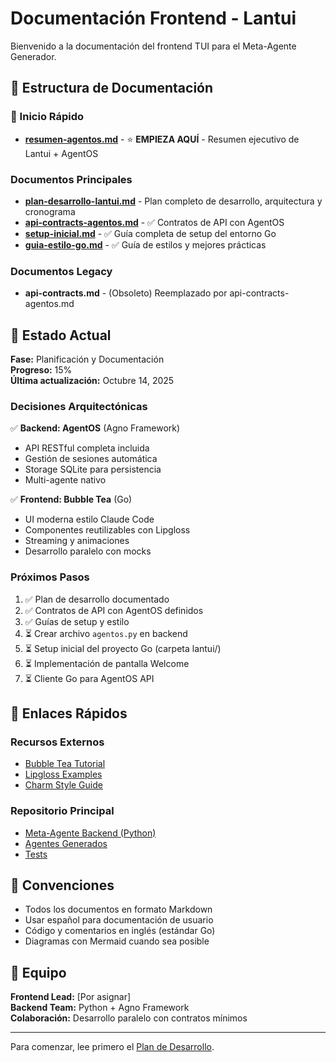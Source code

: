 # Documentación Frontend - Lantui

Bienvenido a la documentación del frontend TUI para el Meta-Agente Generador.

## 📁 Estructura de Documentación

### 📖 Inicio Rápido

- **[resumen-agentos.md](./resumen-agentos.md)** - ⭐ **EMPIEZA AQUÍ** - Resumen ejecutivo de Lantui + AgentOS

### Documentos Principales

- **[plan-desarrollo-lantui.md](./plan-desarrollo-lantui.md)** - Plan completo de desarrollo, arquitectura y cronograma
- **[api-contracts-agentos.md](./api-contracts-agentos.md)** - ✅ Contratos de API con AgentOS
- **[setup-inicial.md](./setup-inicial.md)** - ✅ Guía completa de setup del entorno Go
- **[guia-estilo-go.md](./guia-estilo-go.md)** - ✅ Guía de estilos y mejores prácticas

### Documentos Legacy
- **api-contracts.md** - (Obsoleto) Reemplazado por api-contracts-agentos.md

## 🎯 Estado Actual

**Fase:** Planificación y Documentación  
**Progreso:** 15%  
**Última actualización:** Octubre 14, 2025

### Decisiones Arquitectónicas

✅ **Backend: AgentOS** (Agno Framework)
- API RESTful completa incluida
- Gestión de sesiones automática
- Storage SQLite para persistencia
- Multi-agente nativo

✅ **Frontend: Bubble Tea** (Go)
- UI moderna estilo Claude Code
- Componentes reutilizables con Lipgloss
- Streaming y animaciones
- Desarrollo paralelo con mocks

### Próximos Pasos

1. ✅ Plan de desarrollo documentado
2. ✅ Contratos de API con AgentOS definidos
3. ✅ Guías de setup y estilo
4. ⏳ Crear archivo `agentos.py` en backend
5. ⏳ Setup inicial del proyecto Go (carpeta lantui/)
6. ⏳ Implementación de pantalla Welcome
7. ⏳ Cliente Go para AgentOS API

## 🔗 Enlaces Rápidos

### Recursos Externos
- [Bubble Tea Tutorial](https://github.com/charmbracelet/bubbletea/tree/master/tutorials)
- [Lipgloss Examples](https://github.com/charmbracelet/lipgloss/tree/master/examples)
- [Charm Style Guide](https://charm.sh/style)

### Repositorio Principal
- [Meta-Agente Backend (Python)](../src/)
- [Agentes Generados](../generated/agents/)
- [Tests](../tests/)

## 📝 Convenciones

- Todos los documentos en formato Markdown
- Usar español para documentación de usuario
- Código y comentarios en inglés (estándar Go)
- Diagramas con Mermaid cuando sea posible

## 👥 Equipo

**Frontend Lead:** [Por asignar]  
**Backend Team:** Python + Agno Framework  
**Colaboración:** Desarrollo paralelo con contratos mínimos

---

Para comenzar, lee primero el [Plan de Desarrollo](./plan-desarrollo-lantui.md).

